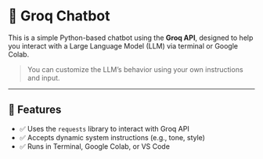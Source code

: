 # 🧠 Groq Chatbot 
This is a simple Python-based chatbot using the **Groq API**, designed to help you interact with a Large Language Model (LLM) via terminal or Google Colab.

> You can customize the LLM’s behavior using your own instructions and input.

---

## 🚀 Features

- ✅ Uses the `requests` library to interact with Groq API
- ✅ Accepts dynamic system instructions (e.g., tone, style)
- ✅ Runs in Terminal, Google Colab, or VS Code
